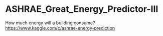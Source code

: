 # ASHRAE_Great_Energy_Predictor-III
How much energy will a building consume?
https://www.kaggle.com/c/ashrae-energy-prediction
